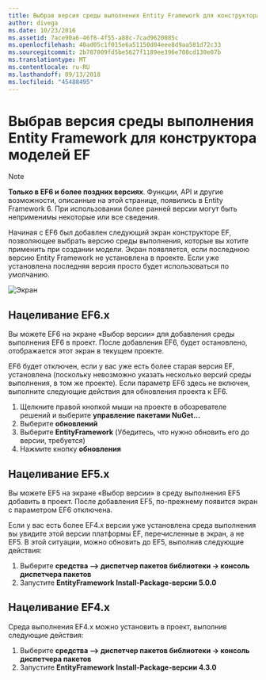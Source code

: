 ```yaml
---
title: Выбрав версия среды выполнения Entity Framework для конструктора моделей EF - EF6
author: divega
ms.date: 10/23/2016
ms.assetid: 7ace90a6-46f8-4f55-a88c-7cad9620085c
ms.openlocfilehash: 40ad05c1f015e6a51150d04eee8d9aa581d72c33
ms.sourcegitcommit: 2b787009fd5be5627f1189ee396e708cd130e07b
ms.translationtype: MT
ms.contentlocale: ru-RU
ms.lasthandoff: 09/13/2018
ms.locfileid: "45488495"
---
```

# <a name="selecting-entity-framework-runtime-version-for-ef-designer-models"></a>Выбрав версия среды выполнения Entity Framework для конструктора моделей EF
> [!NOTE]
> **Только в EF6 и более поздних версиях**. Функции, API и другие возможности, описанные на этой странице, появились в Entity Framework 6. При использовании более ранней версии могут быть неприменимы некоторые или все сведения.

Начиная с EF6 был добавлен следующий экран конструкторе EF, позволяющее выбрать версию среды выполнения, которые вы хотите применить при создании модели. Экран появляется, если последнюю версию Entity Framework не установлена в проекте. Если уже установлена последняя версия просто будет использоваться по умолчанию.

![Экран](~/ef6/media/screen.png)


## <a name="targeting-ef6x"></a>Нацеливание EF6.x

Вы можете EF6 на экране «Выбор версии» для добавления среды выполнения EF6 в проект. После добавления EF6, будет остановлено, отображается этот экран в текущем проекте.

EF6 будет отключен, если у вас уже есть более старая версия EF, установлена (поскольку невозможно указать несколько версий среды выполнения, в том же проекте). Если параметр EF6 здесь не включен, выполните следующие действия для обновления проекта к EF6.

1.  Щелкните правой кнопкой мыши на проекте в обозревателе решений и выберите **управление пакетами NuGet...**
2.  Выберите **обновлений**
3.  Выберите **EntityFramework** (Убедитесь, что нужно обновить его до версии, требуется)
4.  Нажмите кнопку **обновления**

 

## <a name="targeting-ef5x"></a>Нацеливание EF5.x

Вы можете EF5 на экране «Выбор версии» в среду выполнения EF5 добавить в проект. После добавления EF5, по-прежнему появится экран с параметром EF6 отключена.

Если у вас есть более EF4.x версии уже установлена среда выполнения вы увидите этой версии платформы EF, перечисленные в экран, а не EF5. В этой ситуации, можно обновить до EF5, выполнив следующие действия:

1.  Выберите **средства —&gt; диспетчер пакетов библиотеки -&gt; консоль диспетчера пакетов**
2.  Запустите **EntityFramework Install-Package-версии 5.0.0**

 

## <a name="targeting-ef4x"></a>Нацеливание EF4.x

Среда выполнения EF4.x можно установить в проект, выполнив следующие действия:

1.  Выберите **средства —&gt; диспетчер пакетов библиотеки -&gt; консоль диспетчера пакетов**
2.  Запустите **EntityFramework Install-Package-версии 4.3.0**

